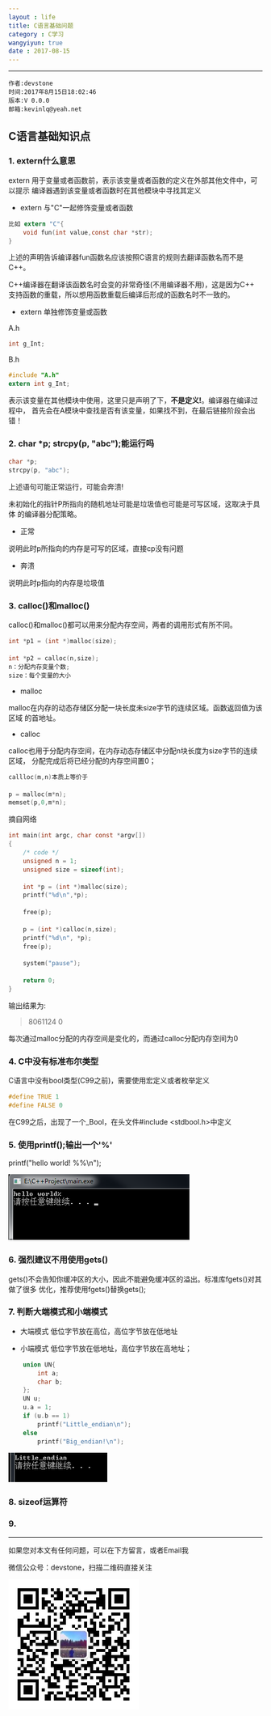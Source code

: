 ```yaml
---
layout : life
title: C语言基础问题
category : C学习
wangyiyun: true
date : 2017-08-15
---
```


******

    作者:devstone
    时间:2017年8月15日18:02:46
    版本:V 0.0.0
    邮箱:kevinlq@yeah.net

<!-- more -->


## C语言基础知识点

### 1. extern什么意思

extern 用于变量或者函数前，表示该变量或者函数的定义在外部其他文件中，可以提示
编译器遇到该变量或者函数时在其他模块中寻找其定义

- extern 与"C"一起修饰变量或者函数

```C
比如 extern "C"{
	void fun(int value,const char *str);
}
```

上述的声明告诉编译器fun函数名应该按照C语言的规则去翻译函数名而不是C++。

C++编译器在翻译该函数名时会变的非常奇怪(不用编译器不用)，这是因为C++
支持函数的重载，所以想用函数重载后编译后形成的函数名时不一致的。

- extern 单独修饰变量或函数

A.h
```C
int g_Int;
```

B.h
```C
#include "A.h"
extern int g_Int;
```

表示该变量在其他模块中使用，这里只是声明了下，**不是定义!**。编译器在编译过程中，
首先会在A模块中查找是否有该变量，如果找不到，在最后链接阶段会出错！


### 2. char *p; strcpy(p, "abc");能运行吗

```C
char *p; 
strcpy(p, "abc");
```
上述语句可能正常运行，可能会奔溃!

未初始化的指针P所指向的随机地址可能是垃圾值也可能是可写区域，这取决于具体
的编译器分配策略。

- 正常

说明此时p所指向的内存是可写的区域，直接cp没有问题

- 奔溃

说明此时p指向的内存是垃圾值



### 3. calloc()和malloc()

calloc()和malloc()都可以用来分配内存空间，两者的调用形式有所不同。
 
```C
int *p1 = (int *)malloc(size);

int *p2 = calloc(n,size);
n：分配内存变量个数; 
size：每个变量的大小

```

- malloc

malloc在内存的动态存储区分配一块长度未size字节的连续区域。函数返回值为该区域
的首地址。

- calloc

calloc也用于分配内存空间，在内存动态存储区中分配n块长度为size字节的连续区域，
分配完成后将已经分配的内存空间置0；


```C
callloc(m,n)本质上等价于

p = malloc(m*n);
memset(p,0,m*n);

```


摘自网络

```C
int main(int argc, char const *argv[])
{
	/* code */
	unsigned n = 1;
	unsigned size = sizeof(int);

	int *p = (int *)malloc(size);
	printf("%d\n",*p);

	free(p);

	p = (int *)calloc(n,size);
	printf("%d\n", *p);
	free(p);

	system("pause");

	return 0;
}
```

输出结果为:
>8061124
0

每次通过malloc分配的内存空间是变化的，而通过calloc分配内存空间为0



### 4. C中没有标准布尔类型

C语言中没有bool类型(C99之前)，需要使用宏定义或者枚举定义

```C
#define TRUE 1
#define FALSE 0
```

在C99之后，出现了一个_Bool，在头文件#include <stdbool.h>中定义

### 5. 使用printf();输出一个'%'

printf("hello world! %%\n");

![结果](/res/img/blog/C学习/printf.png)


### 6. 强烈建议不用使用gets()

gets()不会告知你缓冲区的大小，因此不能避免缓冲区的溢出。标准库fgets()对其做了很多
优化，推荐使用fgets()替换gets();


### 7. 判断大端模式和小端模式

- 大端模式
低位字节放在高位，高位字节放在低地址

- 小端模式
低位字节放在低地址，高位字节放在高地址；

```C
	union UN{
		int a;
		char b;
	};
	UN u;
	u.a = 1;
	if (u.b == 1)
		printf("Little_endian\n");
	else
		printf("Big_endian!\n");
```

![](/res/img/blog/C学习/endian.png)


### 8. sizeof运算符



### 9. 





---

如果您对本文有任何问题，可以在下方留言，或者Email我 

微信公众号：devstone，扫描二维码直接关注

![](/res/img/blog/qrcode_for_devstone.jpg)


